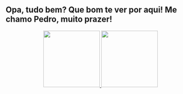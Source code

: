 ## Opa, tudo bem? Que bom te ver por aqui! Me chamo Pedro, muito prazer!

<div align="center">
  <a href="https://github.com/PedroReis16">
  <img height="150em" src="https://github-readme-stats.vercel.app/api?username=PedroReis16&show_icons=true&theme=dracula&include_all_commits=true&count_private=true"/>
  <img height="150em" src="https://github-readme-stats.vercel.app/api/top-langs/?username=PedroReis16&layout=compact&langs_count=10&theme=dracula"/>
</div>
